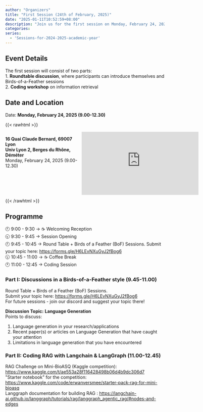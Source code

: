 ```yaml
---
author: "Organizers"
title: "First Session (24th of February, 2025)"
date: "2025-01-11T10:52:59+08:00"
description: "Join us for the first session on Monday, February 24, 2025 (9:00–12:30)!"
categories:
series:
  - 'Sessions-for-2024-2025-academic-year'
---
```


## Event Details
The first session will consist of two parts:  
1️. **Roundtable discussion**, where participants can introduce themselves and Birds-of-a-Feather sessions  
2️. **Coding workshop** on information retrieval

## Date and Location

Date: **Monday, February 24, 2025 (9.00-12.30)**

{{< rawhtml >}}
<div style="display: flex; justify-content: space-between; flex-wrap: wrap;">
  <div style="width: 48%; margin-bottom: 10px;">
    <p>
      <strong>16 Quai Claude Bernard, 69007 Lyon</strong><br>
      <strong>Univ Lyon 2, Berges du Rhône, Déméter</strong><br>
      Monday, February 24, 2025 (9.00-12.30)
    </p>
  </div>
  <div style="width: 52%; margin-bottom: 10px;">
    <iframe src="https://www.google.com/maps/embed?pb=!1m18!1m12!1m3!1d637.9952147503371!2d4.836687971876995!3d45.75156456410361!2m3!1f0!2f0!3f0!3m2!1i1024!2i768!4f13.1!3m3!1m2!1s0x47f4eb78836acfd1%3A0x69124d526aa2b152!2sBuilding%20Demeter!5e1!3m2!1sen!2sfr!4v1737643997522!5m2!1sen!2sfr" 
      width="370" height="200" frameborder="0" style="border:0;" allowfullscreen="" aria-hidden="false" tabindex="0">
    </iframe>
  </div>
</div>
{{< /rawhtml >}}

## Programme

🕘 9:00 - 9:30 → ☕ Welcoming Reception  
🕤 9:30 - 9:45 → Session Opening  
🕘 9:45 - 10:45 → Round Table + Birds of a Feather (BoF) Sessions.
Submit your topic here: https://forms.gle/H6LEvNXuGyJ2fBog6  
🕥 10:45 - 11:00 → ☕ Coffee Break  
🕚 11:00 - 12:45 → Coding Session  


### Part I: Discussions in a Birds-of-a-Feather style (9.45-11.00)
Round Table + Birds of a Feather (BoF) Sessions.  
Submit your topic here: https://forms.gle/H6LEvNXuGyJ2fBog6  
For future sessions - join our discord and suggest your topic there!

**Discussion Topic:** **Language Generation**  
Points to discuss:
1. Language generation in your research/applications
2. Recent paper(s) or articles on Language Generation that have caught your attention
3. Limitations in language generation that you have encountered

### Part II: Coding RAG with Langchain & LangGraph (11.00-12.45)

RAG Challenge on Mini-BioASQ (Kaggle competition): https://www.kaggle.com/t/ae553a28f116428498b06d4b9dc306d7  
"Starter notebook" for the competition: https://www.kaggle.com/code/erwanversmee/starter-pack-rag-for-mini-bioasq  
Langgraph documentation for building RAG : https://langchain-ai.github.io/langgraph/tutorials/rag/langgraph_agentic_rag/#nodes-and-edges